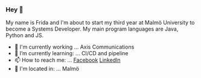 ### Hey 👋

My name is Frida and I'm about to start my third year at Malmö University to become a Systems Developer. My main program languages are Java, Python and JS.

- :tada: I'm currently working ... Axis Communications
- 🌱 I’m currently learning: ... CI/CD and pipeline
- 📫 How to reach me: ...  [Facebook](https://www.facebook.com/fridajacobsson12) [LinkedIn](https://www.linkedin.com/in/frida-jacobsson-76431b157/)
- :city_sunset: I'm located in: ... Malmö
